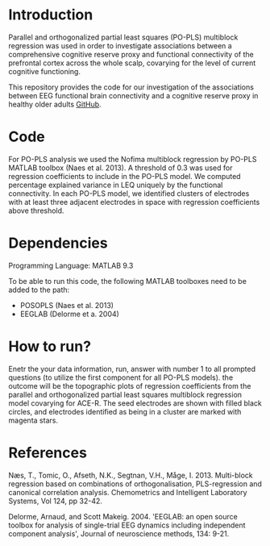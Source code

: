 # Introduction
Parallel and orthogonalized partial least squares (PO-PLS) multiblock regression was used in order to investigate associations between a comprehensive cognitive reserve proxy and functional connectivity of the prefrontal cortex across the whole scalp, covarying for the level of current cognitive functioning.

This repository provides the code for our investigation of the associations between EEG functional brain connectivity and a cognitive reserve proxy in healthy older adults [GitHub](http://github.com).

# Code
For PO-PLS analysis we used the Nofima multiblock regression by PO-PLS MATLAB toolbox (Naes et al. 2013). A threshold of 0.3 was used for regression coefficients to include in the PO-PLS model. We computed percentage explained variance in LEQ uniquely by the functional connectivity. In each PO-PLS model, we identified clusters of electrodes with at least three adjacent electrodes in space with regression coefficients above threshold. 

# Dependencies
Programming Language: MATLAB 9.3
 
To be able to run this code, the following MATLAB toolboxes need to be added to the path:
* POSOPLS (Naes et al. 2013)
* EEGLAB (Delorme et a. 2004)

# How to run?
Enetr the your data information, run, answer with number 1 to all prompted questions (to utilize the first component for all PO-PLS models). the outcome will be the topographic plots of regression coefficients from the parallel and orthogonalized partial least squares multiblock regression model covarying for ACE-R. The seed electrodes are shown with filled black circles, and electrodes identified as being in a cluster are marked with magenta stars.            

# References
Næs, T., Tomic, O., Afseth, N.K., Segtnan, V.H., Måge, I. 2013. Multi-block regression based on combinations of orthogonalisation, PLS-regression and canonical correlation analysis. Chemometrics and Intelligent Laboratory Systems, Vol 124, pp 32-42.

Delorme, Arnaud, and Scott  Makeig. 2004. 'EEGLAB: an open source toolbox for analysis of single-trial EEG dynamics including independent component analysis', Journal of neuroscience methods, 134: 9-21.
